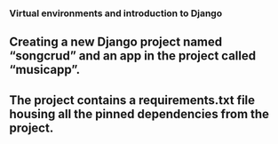 ### Virtual environments and introduction to Django

## Creating a new Django project named “songcrud” and an app in the project called “musicapp”.

## The project contains a requirements.txt file housing all the pinned dependencies from the project.
